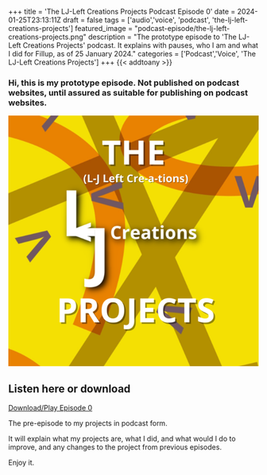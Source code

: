 +++
title = 'The LJ-Left Creations Projects Podcast Episode 0'
date = 2024-01-25T23:13:11Z
draft = false
tags = ['audio','voice', 'podcast', 'the-lj-left-creations-projects']
featured_image = "podcast-episode/the-lj-left-creations-projects.png"
description = "The prototype episode to 'The LJ-Left Creations Projects' podcast. It explains with pauses, who I am and what I did for Fillup, as of 25 January 2024."
categories = ['Podcast','Voice', 'The LJ-Left Creations Projects']
+++
{{< addtoany >}} 
### Hi, this is my prototype episode. Not published on podcast websites, until assured as suitable for publishing on podcast websites.

![Cover of this podcast](/podcast-episode/the-lj-left-creations-projects.png)

## Listen here or download
[Download/Play Episode 0](https://drive.google.com/file/d/1d0mDM_J9FzcpiumNXScLcYhybLAyPFB7/view)

The pre-episode to my projects in podcast form.

It will explain what my projects are, what I did, and what would I do to improve, and any changes to the project from previous episodes.

Enjoy it.


